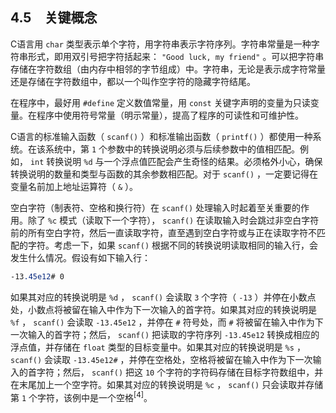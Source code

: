 ## 4.5　关键概念

C语言用 `char` 类型表示单个字符，用字符串表示字符序列。字符串常量是一种字符串形式，即用双引号把字符括起来： `"Good luck, my friend"` 。可以把字符串存储在字符数组（由内存中相邻的字节组成）中。字符串，无论是表示成字符常量还是存储在字符数组中，都以一个叫作空字符的隐藏字符结尾。

在程序中，最好用 `#define` 定义数值常量，用 `const` 关键字声明的变量为只读变量。在程序中使用符号常量（明示常量），提高了程序的可读性和可维护性。

C语言的标准输入函数（ `scanf()` ）和标准输出函数（ `printf()` ）都使用一种系统。在该系统中，第 `1` 个参数中的转换说明必须与后续参数中的值相匹配。例如， `int` 转换说明 `%d` 与一个浮点值匹配会产生奇怪的结果。必须格外小心，确保转换说明的数量和类型与函数的其余参数相匹配。对于 `scanf()` ，一定要记得在变量名前加上地址运算符（ `&` ）。

空白字符（制表符、空格和换行符）在 `scanf()` 处理输入时起着至关重要的作用。除了 `%c` 模式（读取下一个字符）， `scanf()` 在读取输入时会跳过非空白字符前的所有空白字符，然后一直读取字符，直至遇到空白字符或与正在读取字符不匹配的字符。考虑一下，如果 `scanf()` 根据不同的转换说明读取相同的输入行，会发生什么情况。假设有如下输入行：

```css
-13.45e12# 0
```

如果其对应的转换说明是 `%d` ， `scanf()` 会读取 `3` 个字符（ `-13` ）并停在小数点处，小数点将被留在输入中作为下一次输入的首字符。如果其对应的转换说明是 `%f` ， `scanf()` 会读取 `-13.45e12` ，并停在 `#` 符号处，而 `#` 将被留在输入中作为下一次输入的首字符；然后， `scanf()` 把读取的字符序列 `-13.45e12` 转换成相应的浮点值，并存储在 `float` 类型的目标变量中。如果其对应的转换说明是 `%s` ， `scanf()` 会读取 `-13.45e12#` ，并停在空格处，空格将被留在输入中作为下一次输入的首字符；然后， `scanf()` 把这 `10` 个字符的字符码存储在目标字符数组中，并在末尾加上一个空字符。如果其对应的转换说明是 `%c` ， `scanf()` 只会读取并存储第 `1` 个字符，该例中是一个空格<sup class="my_markdown">[4]</sup>。


